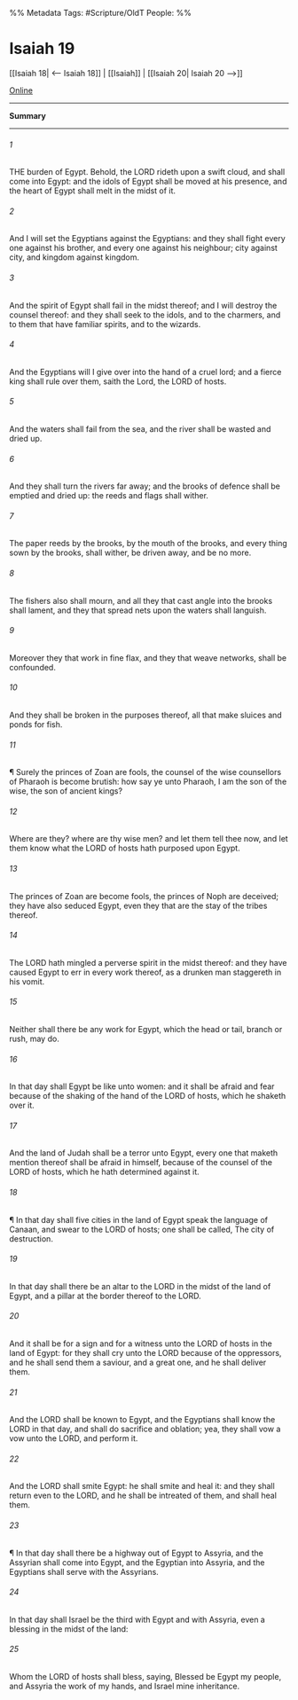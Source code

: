 

%% Metadata
Tags: #Scripture/OldT
People: 
%%
# Isaiah 19
[[Isaiah 18| <-- Isaiah 18]] | [[Isaiah]] | [[Isaiah 20| Isaiah 20 -->]]

[Online](https://churchofjesuschrist.org/study/scriptures/ot/isa/19?lang=eng)

---
__Summary__



---

###### 1
THE burden of Egypt.  Behold, the LORD rideth upon a swift cloud, and shall come into Egypt: and the idols of Egypt shall be moved at his presence, and the heart of Egypt shall melt in the midst of it.
###### 2
And I will set the Egyptians against the Egyptians: and they shall fight every one against his brother, and every one against his neighbour; city against city, and kingdom against kingdom.
###### 3
And the spirit of Egypt shall fail in the midst thereof; and I will destroy the counsel thereof: and they shall seek to the idols, and to the charmers, and to them that have familiar spirits, and to the wizards.
###### 4
And the Egyptians will I give over into the hand of a cruel lord; and a fierce king shall rule over them, saith the Lord, the LORD of hosts.
###### 5
And the waters shall fail from the sea, and the river shall be wasted and dried up.
###### 6
And they shall turn the rivers far away; and the brooks of defence shall be emptied and dried up: the reeds and flags shall wither.
###### 7
The paper reeds by the brooks, by the mouth of the brooks, and every thing sown by the brooks, shall wither, be driven away, and be no more.
###### 8
The fishers also shall mourn, and all they that cast angle into the brooks shall lament, and they that spread nets upon the waters shall languish.
###### 9
Moreover they that work in fine flax, and they that weave networks, shall be confounded.
###### 10
And they shall be broken in the purposes thereof, all that make sluices and ponds for fish.
###### 11
¶ Surely the princes of Zoan are fools, the counsel of the wise counsellors of Pharaoh is become brutish: how say ye unto Pharaoh, I am the son of the wise, the son of ancient kings?
###### 12
Where are they?  where are thy wise men?  and let them tell thee now, and let them know what the LORD of hosts hath purposed upon Egypt.
###### 13
The princes of Zoan are become fools, the princes of Noph are deceived; they have also seduced Egypt, even they that are the stay of the tribes thereof.
###### 14
The LORD hath mingled a perverse spirit in the midst thereof: and they have caused Egypt to err in every work thereof, as a drunken man staggereth in his vomit.
###### 15
Neither shall there be any work for Egypt, which the head or tail, branch or rush, may do.
###### 16
In that day shall Egypt be like unto women: and it shall be afraid and fear because of the shaking of the hand of the LORD of hosts, which he shaketh over it.
###### 17
And the land of Judah shall be a terror unto Egypt, every one that maketh mention thereof shall be afraid in himself, because of the counsel of the LORD of hosts, which he hath determined against it.
###### 18
¶ In that day shall five cities in the land of Egypt speak the language of Canaan, and swear to the LORD of hosts; one shall be called, The city of destruction.
###### 19
In that day shall there be an altar to the LORD in the midst of the land of Egypt, and a pillar at the border thereof to the LORD.
###### 20
And it shall be for a sign and for a witness unto the LORD of hosts in the land of Egypt: for they shall cry unto the LORD because of the oppressors, and he shall send them a saviour, and a great one, and he shall deliver them.
###### 21
And the LORD shall be known to Egypt, and the Egyptians shall know the LORD in that day, and shall do sacrifice and oblation; yea, they shall vow a vow unto the LORD, and perform it.
###### 22
And the LORD shall smite Egypt: he shall smite and heal it: and they shall return even to the LORD, and he shall be intreated of them, and shall heal them.
###### 23
¶ In that day shall there be a highway out of Egypt to Assyria, and the Assyrian shall come into Egypt, and the Egyptian into Assyria, and the Egyptians shall serve with the Assyrians.
###### 24
In that day shall Israel be the third with Egypt and with Assyria, even a blessing in the midst of the land:
###### 25
Whom the LORD of hosts shall bless, saying, Blessed be Egypt my people, and Assyria the work of my hands, and Israel mine inheritance.



